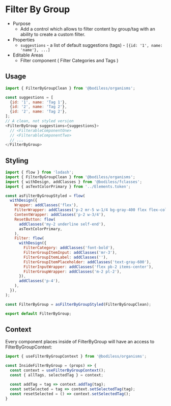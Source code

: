 # Filter By Group

 - Purpose
   - Add a control which allows to filter content by group/tag with an ability to create a custom filter.
- Properties
  - `suggestions` - a list of default suggestions (tags) - `[{id: '1', name: 'name'}, ...]`
- Editable Areas
  - Filter component ( Filter Categories and Tags )

## Usage
```js
import { FilterByGroupClean } from '@bodiless/organisms';

const suggestions = [
  {id: '1', name: 'Tag 1'},
  {id: '2', name: 'Tag 2'},
  {id: '2', name: 'Tag 2'},
];
// A clean, not styled version
<FilterByGroup suggestions={suggestions}>
  // <FilterableComponentOne>
  // <FilterableComponentTwo>
  // ...
</FilterByGroup>
```

## Styling
```js
import { flow } from 'lodash';
import { FilterByGroupClean } from '@bodiless/organisms';
import { withDesign, addClasses } from '@bodiless/fclasses';
import { asTextColorPrimary } from '../Elements.token';

const asFilterByGroupStyled = flow(
  withDesign({
    Wrapper: addClasses('flex'),
    FilterWrapper: addClasses('p-2 mr-5 w-1/4 bg-gray-400 flex flex-col'),
    ContentWrapper: addClasses('p-2 w-3/4'),
    ResetButton: flow(
      addClasses('my-2 underline self-end'),
      asTextColorPrimary,
    ),
    Filter: flow(
      withDesign({
        FilterCategory: addClasses('font-bold'),
        FilterGroupItemInput: addClasses('mr-3'),
        FilterGroupItemLabel: addClasses(''),
        FilterGroupItemPlaceholder: addClasses('text-gray-600'),
        FilterInputWrapper: addClasses('flex pb-2 items-center'),
        FilterGroupWrapper: addClasses('m-2 pl-2'),
      }),
      addClasses('p-4'),
    ),
  }),
);

const FilterByGroup = asFilterByGroupStyled(FilterByGroupClean);

export default FilterByGroup;
```

## Context
Every component places inside of FilterByGroup will have an access to FilterByGroupContext:
```js
import { useFilterByGroupContext } from '@bodiless/organisms';

const InsideFilterByGroup = (props) => {
  const context = useFilterByGroupContext();
  const { allTags, selectedTag } = context;

  const addTag = tag => context.addTag(tag);
  const setSelected = tag => context.setSelectedTag(tag);
  const resetSelected = () => context.setSelectedTag();
}
```
